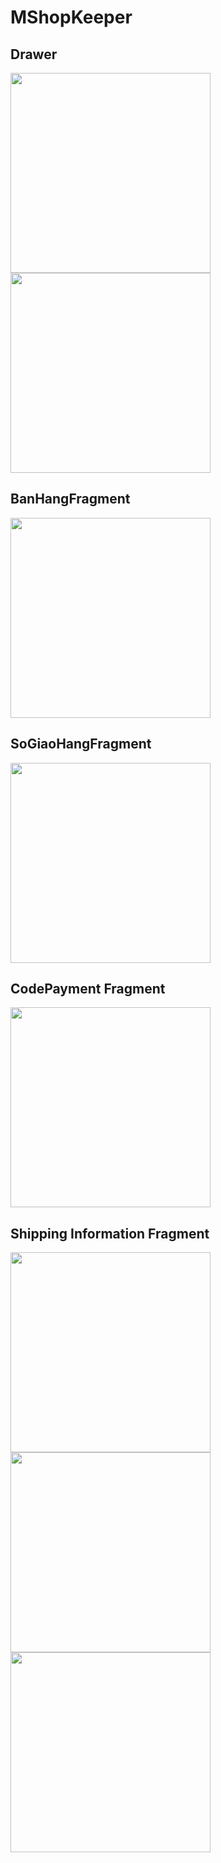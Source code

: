 # MShopKeeper
## Drawer
<img src="https://user-images.githubusercontent.com/58598679/155946545-d8fdea7e-8f8f-4992-92ec-af6c0006725f.png" width="320"/> <img src="https://user-images.githubusercontent.com/58598679/155949525-5c8a59ea-a3f4-4fc1-8c13-17de8d37cabe.png" width="320"/>

## BanHangFragment
<img src="https://user-images.githubusercontent.com/58598679/157239609-fc86d4c0-1c59-41ef-8596-2c5b6db5e5ac.png" width="320"/>

## SoGiaoHangFragment
<img src="https://user-images.githubusercontent.com/58598679/155949736-ea165ad1-e6e3-4029-ad96-dd1afb6c4efb.png" width="320"/>

## CodePayment Fragment
<img src="https://user-images.githubusercontent.com/58598679/157235277-044c2d01-ba2a-4a75-9c3b-ba228276f74d.png" width="320"/>

## Shipping Information Fragment
<img src="https://user-images.githubusercontent.com/58598679/157239688-a77979e3-309c-4423-bbef-e91c8c28a473.png" width="320"/> <img src="https://user-images.githubusercontent.com/58598679/157239800-cf2c96ed-2f2f-4621-bca9-ec26de40c46b.png" width="320"/> <img src="https://user-images.githubusercontent.com/58598679/157239897-c84f79cb-9f1c-4f65-b21c-beaca069e03f.png" width="320"/>
